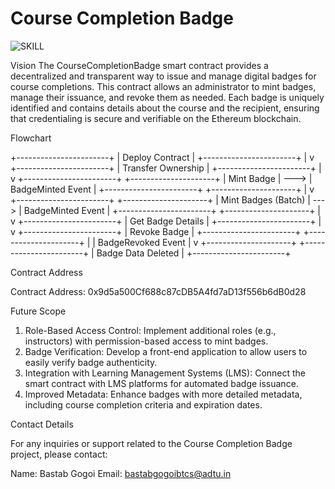 # Course Completion Badge
![SKILL](https://github.com/user-attachments/assets/95a34001-d60d-41a0-b147-32492b2d69d5)

Vision
The CourseCompletionBadge smart contract provides a decentralized and transparent way to issue and manage digital badges for course completions. This contract allows an administrator to mint badges, manage their issuance, and revoke them as needed. Each badge is uniquely identified and contains details about the course and the recipient, ensuring that credentialing is secure and verifiable on the Ethereum blockchain.

Flowchart

+-----------------------+
|   Deploy Contract     |
+-----------------------+
            |
            v
+-----------------------+
|   Transfer Ownership  |
+-----------------------+
            |
            v
+-----------------------+            +---------------------+
|   Mint Badge          |  --->  | BadgeMinted Event   |
+-----------------------+            +---------------------+
            |
            v
+-----------------------+            +---------------------+
|   Mint Badges (Batch) |  --->  | BadgeMinted Event   |
+-----------------------+            +---------------------+
            |
            v
+-----------------------+
|   Get Badge Details   |
+-----------------------+
            |
            v
+-----------------------+
|   Revoke Badge        |
+-----------------------+            +---------------------+
            |                          | BadgeRevoked Event |
            v                          +---------------------+
+-----------------------+
|   Badge Data Deleted  |
+-----------------------+



Contract Address

Contract Address: 0x9d5a500Cf688c87cDB5A4fd7aD13f556b6dB0d28

Future Scope

1. Role-Based Access Control: Implement additional roles (e.g., instructors) with permission-based access to mint badges.
2. Badge Verification: Develop a front-end application to allow users to easily verify badge authenticity.
3. Integration with Learning Management Systems (LMS): Connect the smart contract with LMS platforms for automated badge issuance.
4. Improved Metadata: Enhance badges with more detailed metadata, including course completion criteria and expiration dates.


Contact Details

For any inquiries or support related to the Course Completion Badge project, please contact:

Name: Bastab Gogoi
Email: bastabgogoibtcs@adtu.in
